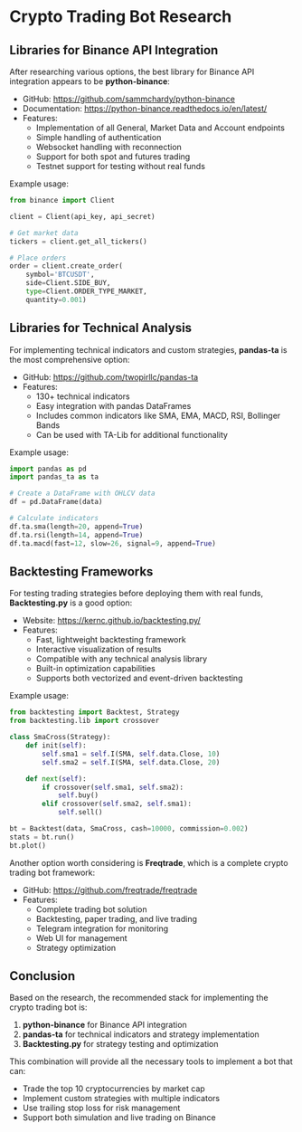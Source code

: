 # Crypto Trading Bot Research

## Libraries for Binance API Integration

After researching various options, the best library for Binance API integration appears to be **python-binance**:

- GitHub: https://github.com/sammchardy/python-binance
- Documentation: https://python-binance.readthedocs.io/en/latest/
- Features:
  - Implementation of all General, Market Data and Account endpoints
  - Simple handling of authentication
  - Websocket handling with reconnection
  - Support for both spot and futures trading
  - Testnet support for testing without real funds

Example usage:
```python
from binance import Client

client = Client(api_key, api_secret)

# Get market data
tickers = client.get_all_tickers()

# Place orders
order = client.create_order(
    symbol='BTCUSDT',
    side=Client.SIDE_BUY,
    type=Client.ORDER_TYPE_MARKET,
    quantity=0.001)
```

## Libraries for Technical Analysis

For implementing technical indicators and custom strategies, **pandas-ta** is the most comprehensive option:

- GitHub: https://github.com/twopirllc/pandas-ta
- Features:
  - 130+ technical indicators
  - Easy integration with pandas DataFrames
  - Includes common indicators like SMA, EMA, MACD, RSI, Bollinger Bands
  - Can be used with TA-Lib for additional functionality

Example usage:
```python
import pandas as pd
import pandas_ta as ta

# Create a DataFrame with OHLCV data
df = pd.DataFrame(data)

# Calculate indicators
df.ta.sma(length=20, append=True)
df.ta.rsi(length=14, append=True)
df.ta.macd(fast=12, slow=26, signal=9, append=True)
```

## Backtesting Frameworks

For testing trading strategies before deploying them with real funds, **Backtesting.py** is a good option:

- Website: https://kernc.github.io/backtesting.py/
- Features:
  - Fast, lightweight backtesting framework
  - Interactive visualization of results
  - Compatible with any technical analysis library
  - Built-in optimization capabilities
  - Supports both vectorized and event-driven backtesting

Example usage:
```python
from backtesting import Backtest, Strategy
from backtesting.lib import crossover

class SmaCross(Strategy):
    def init(self):
        self.sma1 = self.I(SMA, self.data.Close, 10)
        self.sma2 = self.I(SMA, self.data.Close, 20)

    def next(self):
        if crossover(self.sma1, self.sma2):
            self.buy()
        elif crossover(self.sma2, self.sma1):
            self.sell()

bt = Backtest(data, SmaCross, cash=10000, commission=0.002)
stats = bt.run()
bt.plot()
```

Another option worth considering is **Freqtrade**, which is a complete crypto trading bot framework:

- GitHub: https://github.com/freqtrade/freqtrade
- Features:
  - Complete trading bot solution
  - Backtesting, paper trading, and live trading
  - Telegram integration for monitoring
  - Web UI for management
  - Strategy optimization

## Conclusion

Based on the research, the recommended stack for implementing the crypto trading bot is:

1. **python-binance** for Binance API integration
2. **pandas-ta** for technical indicators and strategy implementation
3. **Backtesting.py** for strategy testing and optimization

This combination will provide all the necessary tools to implement a bot that can:
- Trade the top 10 cryptocurrencies by market cap
- Implement custom strategies with multiple indicators
- Use trailing stop loss for risk management
- Support both simulation and live trading on Binance
